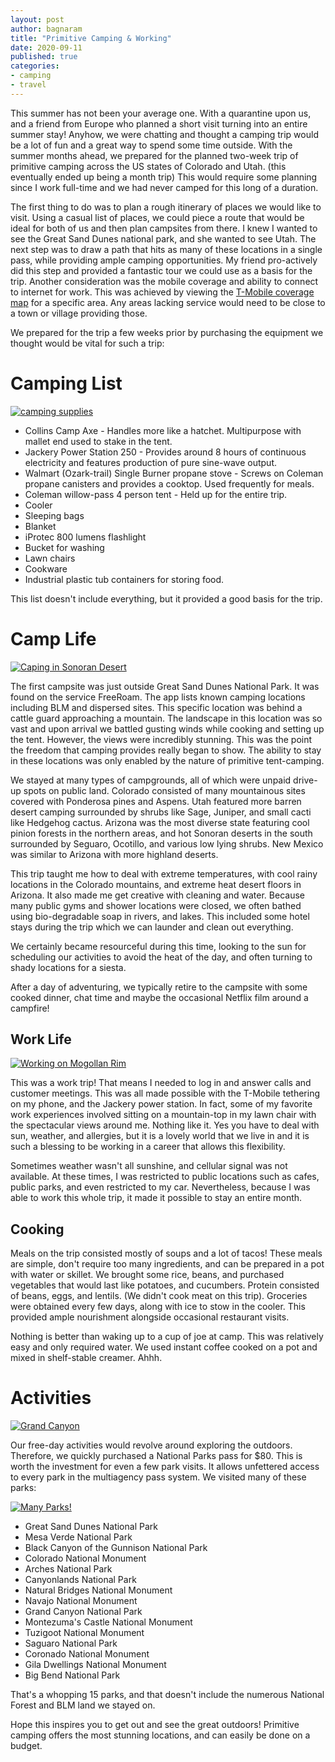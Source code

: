 ```yaml
---
layout: post
author: bagnaram
title: "Primitive Camping & Working"
date: 2020-09-11
published: true
categories: 
- camping
- travel
---
```


This summer has not been your average one. With a quarantine upon us, and a
friend from Europe who planned a short visit turning into an entire summer stay!
Anyhow, we were chatting and thought a camping trip would be a lot of fun and a
great way to spend some time outside. With the summer months ahead, we prepared
for the planned two-week trip of primitive camping across the US states of
Colorado and Utah. (this eventually ended up being a month trip) This would
require some planning since I work full-time and we had never camped for this
long of a duration.

The first thing to do was to plan a rough itinerary of places we would like to
visit. Using a casual list of places, we could piece a route that would be ideal
for both of us and then plan campsites from there. I knew I wanted to see the
Great Sand Dunes national park, and she wanted to see Utah. The next step was to
draw a path that hits as many of these locations in a single pass, while
providing ample camping opportunities. My friend pro-actively did this step and
provided a fantastic tour we could use as a basis for the trip. Another
consideration was the mobile coverage and ability to connect to internet for
work. This was achieved by viewing the [T-Mobile coverage
map](https://www.t-mobile.com/coverage/coverage-map) for a specific area. Any
areas lacking service would need to be close to a town or village providing
those.

We prepared for the trip a few weeks prior by purchasing the equipment we
thought would be vital for such a trip:

# Camping List
<a
href="https://photos.app.goo.gl/Gx7EgmqrykeCT5tXA"><img
src="https://lh3.googleusercontent.com/pw/ACtC-3fsSEZVfJXSSYcbWa8esI-9x518mr-DDsSuqHJoj0Yt_5pZSHPOc1-1hkCZNFDc7NIga7wdX6qlb29_rtm-UKylFId95HgjfHl343mVmCY8y1fkrBwm0i2VKgUnRIXL047Fs6rfl90jmTxxwUIj0KB1=w1592-h895-no"
alt="camping supplies" class="inline"/></a>

* Collins Camp Axe - Handles more like a hatchet. Multipurpose with mallet end
  used to stake in the tent.
* Jackery Power Station 250 - Provides around 8 hours of continuous electricity
  and features production of pure sine-wave output.
* Walmart (Ozark-trail) Single Burner propane stove - Screws on Coleman propane
  canisters and provides a cooktop. Used frequently for meals.
* Coleman willow-pass 4 person tent - Held up for the entire trip.
* Cooler
* Sleeping bags
* Blanket
* iProtec 800 lumens flashlight
* Bucket for washing
* Lawn chairs
* Cookware
* Industrial plastic tub containers for storing food.

This list doesn't include everything, but it provided a good basis for the trip.

# Camp Life

<a
href="https://lh3.googleusercontent.com/pw/ACtC-3f6jD-krnvDMzLQ_VRYAhwNfOirdWs_eiXwL7lQl29TCqVkugZPK7lDC-kn1EkfSFX8dEIbzGc39HjKvbWy4xfWio_53wNEsf6HC7d9qBXEMiY3eSSb8QzlKgV1WYBMnacDLm_Vr41-vi6DTpzv0ZuA=w1577-h888-no?authuser=0"><img
src="https://lh3.googleusercontent.com/pw/ACtC-3f6jD-krnvDMzLQ_VRYAhwNfOirdWs_eiXwL7lQl29TCqVkugZPK7lDC-kn1EkfSFX8dEIbzGc39HjKvbWy4xfWio_53wNEsf6HC7d9qBXEMiY3eSSb8QzlKgV1WYBMnacDLm_Vr41-vi6DTpzv0ZuA=w1577-h888-no?authuser=0"
alt="Caping in Sonoran Desert" class="inline"/></a>

The first campsite was just outside Great Sand Dunes National Park. It was found
on the service FreeRoam. The app lists known camping locations including BLM and
dispersed sites. This specific location was behind a cattle guard approaching a
mountain. The landscape in this location was so vast and upon arrival we battled
gusting winds while cooking and setting up the tent. However, the views were
incredibly stunning. This was the point the freedom that camping provides really
began to show. The ability to stay in these locations was only enabled by the
nature of primitive tent-camping.

We stayed at many types of campgrounds, all of which were unpaid drive-up spots
on public land. Colorado consisted of many mountainous sites covered with
Ponderosa pines and Aspens. Utah featured more barren desert camping surrounded
by shrubs like Sage, Juniper, and small cacti like Hedgehog cactus. Arizona was
the most diverse state featuring cool pinion forests in the northern areas, and
hot Sonoran deserts in the south surrounded by Seguaro, Ocotillo, and various
low lying shrubs. New Mexico was similar to Arizona with more highland deserts.

This trip taught me how to deal with extreme temperatures, with cool rainy
locations in the Colorado mountains, and extreme heat desert floors in Arizona.
It also made me get creative with cleaning and water. Because many public gyms
and shower locations were closed, we often bathed using bio-degradable soap in
rivers, and lakes. This included some hotel stays during the trip which we can
launder and clean out everything.

We certainly became resourceful during this time, looking to the sun for
scheduling our activities to avoid the heat of the day, and often turning to
shady locations for a siesta.

After a day of adventuring, we typically retire to the campsite with some cooked
dinner, chat time and maybe the occasional Netflix film around a campfire!

## Work Life

<a
href="https://lh3.googleusercontent.com/pw/ACtC-3dBoPkrYwFaugpt5ucNI-Np6UXkRvQ5eP1cF6ZqyowEVXZxGmQcjoTNh_xLDAJjdCRCaJGh6EtRBmUxHu0s3-hD8ev3MfAA34CbmgZOd-iwlMRo78M0JSNC_B8vw13A4kbtquMutiW0PY4G9KbGh7Jv=w1372-h888-no?authuser=0">
<img
src="https://lh3.googleusercontent.com/pw/ACtC-3dBoPkrYwFaugpt5ucNI-Np6UXkRvQ5eP1cF6ZqyowEVXZxGmQcjoTNh_xLDAJjdCRCaJGh6EtRBmUxHu0s3-hD8ev3MfAA34CbmgZOd-iwlMRo78M0JSNC_B8vw13A4kbtquMutiW0PY4G9KbGh7Jv=w1372-h888-no?authuser=0"
alt="Working on Mogollan Rim" class="inline"/></a>

This was a work trip! That means I needed to log in and answer calls and
customer meetings. This was all made possible with the T-Mobile tethering on my
phone, and the Jackery power station. In fact, some of my favorite work
experiences involved sitting on a mountain-top in my lawn chair with the
spectacular views around me. Nothing like it. Yes you have to deal with sun,
weather, and allergies, but it is a lovely world that we live in and it is such
a blessing to be working in a career that allows this flexibility.

Sometimes weather wasn't all sunshine, and cellular signal was not available. At
these times, I was restricted to public locations such as cafes, public parks,
and even restricted to my car. Nevertheless, because I was able to work this
whole trip, it made it possible to stay an entire month.

## Cooking

Meals on the trip consisted mostly of soups and a lot of tacos! These meals are
simple, don't require too many ingredients, and can be prepared in a pot with
water or skillet. We brought some rice, beans, and purchased vegetables that
would last like potatoes, and cucumbers. Protein consisted of beans, eggs, and
lentils. (We didn't cook meat on this trip). Groceries were obtained every few
days, along with ice to stow in the cooler. This provided ample nourishment
alongside occasional restaurant visits.

Nothing is better than waking up to a cup of joe at camp. This was relatively
easy and only required water. We used instant coffee cooked on a pot and mixed
in shelf-stable creamer. Ahhh.

# Activities

<a href="https://lh3.googleusercontent.com/pw/ACtC-3dPRTSpg0ybjjvVAHttHF85q2WoNi_KKCphJvFZ7znMk8wRouMzKBB6oDd_Ep9bW5av2ZJ30m599KAdKtXNuGhzv5uc_yi9FGcmC2rm9D0BxoW3T-cqMPltIPRIrDF-tAAfN0Z6Dk9LN84sGzUSvfyy=w1577-h888-no?authuser=0"><img
src="https://lh3.googleusercontent.com/pw/ACtC-3dPRTSpg0ybjjvVAHttHF85q2WoNi_KKCphJvFZ7znMk8wRouMzKBB6oDd_Ep9bW5av2ZJ30m599KAdKtXNuGhzv5uc_yi9FGcmC2rm9D0BxoW3T-cqMPltIPRIrDF-tAAfN0Z6Dk9LN84sGzUSvfyy=w1577-h888-no?authuser=0"
alt="Grand Canyon" class="inline"/></a>

Our free-day activities would revolve around exploring the outdoors. Therefore,
we quickly purchased a National Parks pass for $80. This is worth the investment
for even a few park visits. It allows unfettered access to every park in the
multiagency pass system. We visited many of these parks:

<a href="https://lh3.googleusercontent.com/pw/ACtC-3ecDVutE1TBmjNGfYHHcS3yExqKE8Et8nnV1Ol4JEhQcKr869rYzPQDsM_Tr_0nYmx3yv7uoLBe1bLWjroHsPTwcHFH5bnO89SwKlBpa1MRKAgu7TjDl6WIxI9qSZ5oSsFWaEFXLBbyQt1s1W2vAWZB=w1510-h849-no?authuser=0"><img
src="https://lh3.googleusercontent.com/pw/ACtC-3ecDVutE1TBmjNGfYHHcS3yExqKE8Et8nnV1Ol4JEhQcKr869rYzPQDsM_Tr_0nYmx3yv7uoLBe1bLWjroHsPTwcHFH5bnO89SwKlBpa1MRKAgu7TjDl6WIxI9qSZ5oSsFWaEFXLBbyQt1s1W2vAWZB=w1510-h849-no?authuser=0"
alt="Many Parks!" class="inline"/></a>

* Great Sand Dunes National Park
* Mesa Verde National Park
* Black Canyon of the Gunnison National Park
* Colorado National Monument
* Arches National Park
* Canyonlands National Park
* Natural Bridges National Monument
* Navajo National Monument
* Grand Canyon National Park
* Montezuma's Castle National Monument
* Tuzigoot National Monument
* Saguaro National Park
* Coronado National Monument
* Gila Dwellings National Monument
* Big Bend National Park

That's a whopping 15 parks, and that doesn't include the numerous National
Forest and BLM land we stayed on.

Hope this inspires you to get out and see the great outdoors! Primitive camping
offers the most stunning locations, and can easily be done on a budget.
